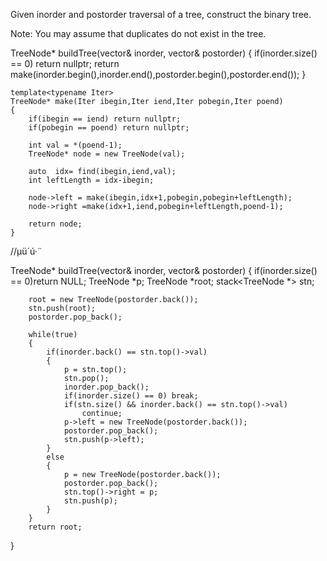 Given inorder and postorder traversal of a tree, construct the binary tree.

Note:
You may assume that duplicates do not exist in the tree.


TreeNode* buildTree(vector<int>& inorder, vector<int>& postorder) {
        if(inorder.size() == 0)
            return nullptr;
        return make(inorder.begin(),inorder.end(),postorder.begin(),postorder.end());
    }
    
    template<typename Iter>
    TreeNode* make(Iter ibegin,Iter iend,Iter pobegin,Iter poend)
    {
        if(ibegin == iend) return nullptr;
        if(pobegin == poend) return nullptr;
        
        int val = *(poend-1);
        TreeNode* node = new TreeNode(val);
        
        auto  idx= find(ibegin,iend,val);
        int leftLength = idx-ibegin;
        
        node->left = make(ibegin,idx+1,pobegin,pobegin+leftLength);
        node->right =make(idx+1,iend,pobegin+leftLength,poend-1);
        
        return node;
    }


//µü´ú·¨

TreeNode* buildTree(vector<int>& inorder, vector<int>& postorder)
{
        if(inorder.size() == 0)return NULL;
        TreeNode *p;
        TreeNode *root;
        stack<TreeNode *> stn;

        root = new TreeNode(postorder.back()); 
        stn.push(root); 
        postorder.pop_back(); 

        while(true)
        {
            if(inorder.back() == stn.top()->val) 
            {
                p = stn.top();
                stn.pop(); 
                inorder.pop_back(); 
                if(inorder.size() == 0) break;
                if(stn.size() && inorder.back() == stn.top()->val)
                    continue;
                p->left = new TreeNode(postorder.back()); 
                postorder.pop_back();
                stn.push(p->left);
            }
            else 
            {
                p = new TreeNode(postorder.back());
                postorder.pop_back();
                stn.top()->right = p; 
                stn.push(p); 
            }
        }
        return root;
}
